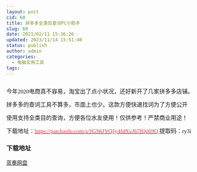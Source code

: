 ```yaml
---
layout: post
cid: 60
title: 拼多多全类目查词PC小助手
slug: 60
date: 2021/02/11 15:36:26
updated: 2023/11/14 15:51:40
status: publish
author: admin
categories: 
  - 电脑实用工具
tags: 
---
```



<div alt="潮男心博客 www.cnx0.com" >
				<p>
	<span style='font-size:15px;font-family:"'><a class="pics" href="http://images.upload.dzs6.com/upload/1/888552/images/20200509/20200509011074877487.png" rel="pics"><img src="http://images.upload.dzs6.com/upload/1/888552/images/20200509/20200509011074877487.png" class="scrollLoading" data-url="http://images.upload.dzs6.com/upload/1/888552/images/20200509/20200509011074877487.png" alt=""></a> <br></span> 
</p>
<p>
	<span style='font-size:15px;font-family:"'>今年2020电商真不容易，淘宝出了点小状况，还好新开了几家拼多多店铺。</span> 
</p>
<p>
	<span style='font-size:15px;font-family:"'>拼多多的查词工具不算多，市面上也少。这款方便快速找词为了方便公开</span> 
</p>
<p>
	<span style='font-size:15px;font-family:"'>使用支持全类目的查询，方便各位水友使用！仅供参考！严禁商业用途！</span> 
</p>
<p>
	<span style='font-size:15px;font-family:"'>下载地址：<a href="https://pan.baidu.com/s/1GS6JYQJy4fdXvJ67fQz69Q" target="_blank"><span style="color:#E53333;">https://pan.baidu.com/s/1GS6JYQJy4fdXvJ67fQz69Q </span></a>提取码：ry3i</span> 
</p>
<div id="fengexuxian"></div>
<div class="page-content-intro main-article"><div class="down-url-wrap"> 
<h3 class="tit">
<i class="ico"></i>下载地址</h3>
<a href="#down" onclick="window.open('https://aishouji.lanzous.com/icemk3g');return false;" class="sbtn" title=""><i class="ico"></i><i class="line"></i>蓝奏网盘</a> &#160;

</div></div>			</div>
			